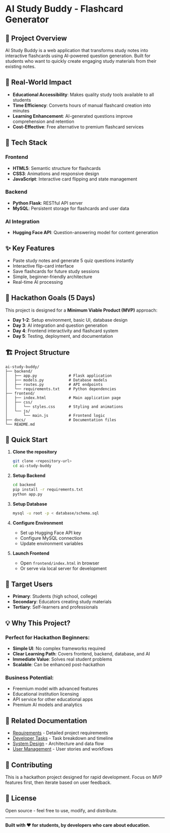 # AI Study Buddy - Flashcard Generator

## 🎯 Project Overview

AI Study Buddy is a web application that transforms study notes into interactive flashcards using AI-powered question generation. Built for students who want to quickly create engaging study materials from their existing notes.

## 🌟 Real-World Impact

- **Educational Accessibility**: Makes quality study tools available to all students
- **Time Efficiency**: Converts hours of manual flashcard creation into minutes
- **Learning Enhancement**: AI-generated questions improve comprehension and retention
- **Cost-Effective**: Free alternative to premium flashcard services

## 🚀 Tech Stack

### Frontend
- **HTML5**: Semantic structure for flashcards
- **CSS3**: Animations and responsive design
- **JavaScript**: Interactive card flipping and state management

### Backend
- **Python Flask**: RESTful API server
- **MySQL**: Persistent storage for flashcards and user data

### AI Integration
- **Hugging Face API**: Question-answering model for content generation

## ✨ Key Features

- Paste study notes and generate 5 quiz questions instantly
- Interactive flip-card interface
- Save flashcards for future study sessions
- Simple, beginner-friendly architecture
- Real-time AI processing

## 🎯 Hackathon Goals (5 Days)

This project is designed for a **Minimum Viable Product (MVP)** approach:

- **Day 1-2**: Setup environment, basic UI, database design
- **Day 3**: AI integration and question generation
- **Day 4**: Frontend interactivity and flashcard system
- **Day 5**: Testing, deployment, and documentation

## 🏗️ Project Structure

```
ai-study-buddy/
├── backend/
│   ├── app.py              # Flask application
│   ├── models.py           # Database models
│   ├── routes.py           # API endpoints
│   └── requirements.txt    # Python dependencies
├── frontend/
│   ├── index.html          # Main application page
│   ├── css/
│   │   └── styles.css      # Styling and animations
│   └── js/
│       └── main.js         # Frontend logic
├── docs/                   # Documentation files
└── README.md
```

## 🚀 Quick Start

1. **Clone the repository**
   ```bash
   git clone <repository-url>
   cd ai-study-buddy
   ```

2. **Setup Backend**
   ```bash
   cd backend
   pip install -r requirements.txt
   python app.py
   ```

3. **Setup Database**
   ```bash
   mysql -u root -p < database/schema.sql
   ```

4. **Configure Environment**
   - Set up Hugging Face API key
   - Configure MySQL connection
   - Update environment variables

5. **Launch Frontend**
   - Open `frontend/index.html` in browser
   - Or serve via local server for development

## 🎯 Target Users

- **Primary**: Students (high school, college)
- **Secondary**: Educators creating study materials
- **Tertiary**: Self-learners and professionals

## 💡 Why This Project?

### Perfect for Hackathon Beginners:
- **Simple UI**: No complex frameworks required
- **Clear Learning Path**: Covers frontend, backend, database, and AI
- **Immediate Value**: Solves real student problems
- **Scalable**: Can be enhanced post-hackathon

### Business Potential:
- Freemium model with advanced features
- Educational institution licensing
- API service for other educational apps
- Premium AI models and analytics

## 🔗 Related Documentation

- [Requirements](docs/requirements.md) - Detailed project requirements
- [Developer Tasks](docs/developer_tasks.md) - Task breakdown and timeline
- [System Design](docs/system_design.md) - Architecture and data flow
- [User Management](docs/user_management.md) - User stories and workflows

## 🤝 Contributing

This is a hackathon project designed for rapid development. Focus on MVP features first, then iterate based on user feedback.

## 📝 License

Open source - feel free to use, modify, and distribute.

---

**Built with ❤️ for students, by developers who care about education.**